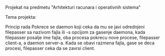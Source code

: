 Projekat na predmetu "Arhitekturi racunara i operativnih sistema"

Tema projekta:

  Princip rada
Pokrece se daemon koji ceka da mu se javi odrednjeni filepasser sa nazivom fajla ili -s opcijom za gasenje daemona, kada filepasser posalje ime fajla, oba procesa pokrecu nove procese, filepasser client-a, a daemon server-a. Kada se obavi razmena fajla, gase se deca procesi, filepasser ceka da se zavrsi client.
